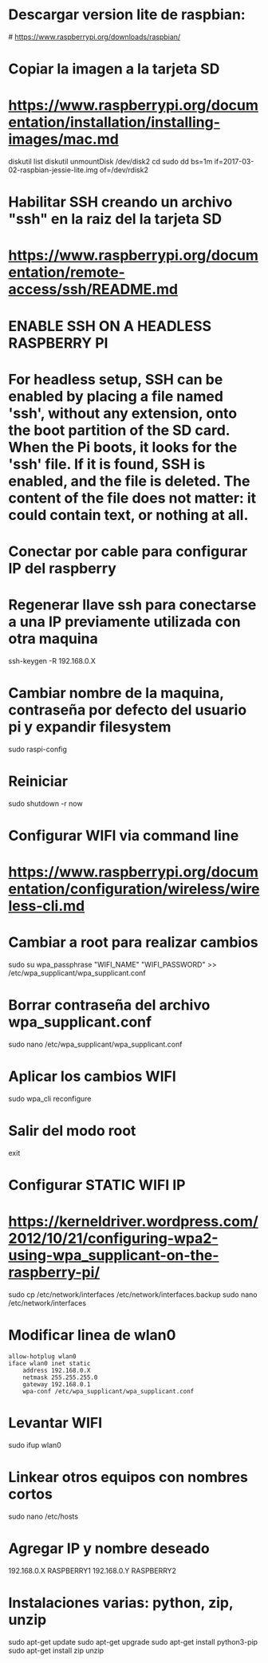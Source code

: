 # Descargar version lite de raspbian:
# https://www.raspberrypi.org/downloads/raspbian/

# Copiar la imagen a la tarjeta SD
# https://www.raspberrypi.org/documentation/installation/installing-images/mac.md

diskutil list
diskutil unmountDisk /dev/disk2
cd <Directorio donde esta la imagen de raspbian>
sudo dd bs=1m if=2017-03-02-raspbian-jessie-lite.img of=/dev/rdisk2

# Habilitar SSH creando un archivo "ssh" en la raiz del la tarjeta SD
# https://www.raspberrypi.org/documentation/remote-access/ssh/README.md
# ENABLE SSH ON A HEADLESS RASPBERRY PI
# For headless setup, SSH can be enabled by placing a file named 'ssh', without any extension, onto the boot partition of the SD card. When the Pi boots, it looks for the 'ssh' file. If it is found, SSH is enabled, and the file is deleted. The content of the file does not matter: it could contain text, or nothing at all.


# Conectar por cable para configurar IP del raspberry
# Regenerar llave ssh para conectarse a una IP previamente utilizada con otra maquina
ssh-keygen -R 192.168.0.X

# Cambiar nombre de la maquina, contraseña por defecto del usuario pi y expandir filesystem
sudo raspi-config

# Reiniciar
sudo shutdown -r now

# Configurar WIFI via command line
# https://www.raspberrypi.org/documentation/configuration/wireless/wireless-cli.md
# Cambiar a root para realizar cambios
sudo su
wpa_passphrase "WIFI_NAME" "WIFI_PASSWORD" >> /etc/wpa_supplicant/wpa_supplicant.conf

# Borrar contraseña del archivo wpa_supplicant.conf
sudo nano /etc/wpa_supplicant/wpa_supplicant.conf

# Aplicar los cambios WIFI
sudo wpa_cli reconfigure

# Salir del modo root
exit

# Configurar STATIC WIFI IP
# https://kerneldriver.wordpress.com/2012/10/21/configuring-wpa2-using-wpa_supplicant-on-the-raspberry-pi/
sudo cp /etc/network/interfaces /etc/network/interfaces.backup
sudo nano /etc/network/interfaces

# Modificar linea de wlan0
```
allow-hotplug wlan0
iface wlan0 inet static
    address 192.168.0.X
    netmask 255.255.255.0
    gateway 192.168.0.1
    wpa-conf /etc/wpa_supplicant/wpa_supplicant.conf
```

# Levantar WIFI
sudo ifup wlan0

# Linkear otros equipos con nombres cortos
sudo nano /etc/hosts
# Agregar IP y nombre deseado
192.168.0.X RASPBERRY1
192.168.0.Y RASPBERRY2



# Instalaciones varias: python, zip, unzip
sudo apt-get update
sudo apt-get upgrade
sudo apt-get install python3-pip
sudo apt-get install zip unzip
